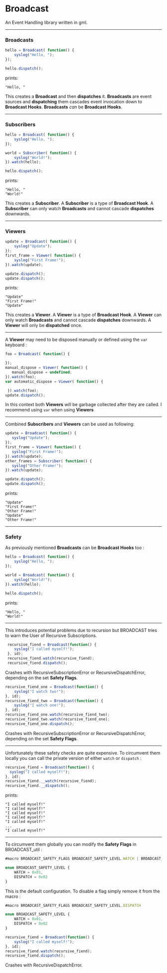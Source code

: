 # Broadcast
 An Event Handling library written in gml.

 ---
### Broadcasts
```js
hello = Broadcast( function() {
 	syslog("Hello, ");
});

hello.dispatch();
```
prints:
```
"Hello, "
```

 This creates a **Broadcast** and then **dispatches** it.
 **Broadcasts** are event sources and **dispatching** them cascades event invocation down to
 **Broadcast Hooks**. **Broadcasts** *can* be **Broadcast Hooks**.

 ---
### Subscribers
```js
hello = Broadcast( function() {
 	syslog("Hello, ");
});

world = Subscriber( function() {
 	syslog("World!");
}).watch(hello);

hello.dispatch();
 ```
 prints:
 ```
"Hello, "
"World!"
 ```
This creates a **Subscriber**. A **Subscriber** is a type of **Broadcast Hook**.
A **Subscriber** can only watch **Broadcasts** and cannot cascade **dispatches** downwards.

---
### Viewers
```js
update = Broadcast( function() {
 	syslog("Update");
});
first_frame = Viewer( function() {
 	syslog("First Frame!");
}).watch(update);

update.dispatch();
update.dispatch();
```
prints:
```
"Update"
"First Frame!"
"Update"
```
 This creates a **Viewer**. A **Viewer** is a type of **Broadcast Hook**.
 A **Viewer** can only watch **Broadcasts** and cannot cascade **dispatches** downwards.
 A **Viewer** will only be **dispatched** once.

 ---

 A **Viewer** may need to be disposed manually or defined using the `var` keyboard :
 ```js
foo = Broadcast( function() {

});
manual_dispose = Viewer( function() {
    manual_dispose = undefined;
 }).watch(foo);
 var automatic_dispose = Viewer( function() {

  }).watch(foo);
 update.dispatch();
 ```
 In this context both **Viewers** will be garbage collected after they are called.
 I recommend using `var` when using **Viewers**

 ---

 Combined **Subscribers** and **Viewers** can be used as following:
 ```js
 update = Broadcast( function() {
  	syslog("Update");
 });
 first_frame = Viewer( function() {
  	syslog("First Frame!");
 }).watch(update);
 other_frames = Subscriber( function() {
  	syslog("Other Frame!");
 }).watch(update);

update.dispatch();
update.dispatch();
```
prints:
```
"Update"
"First Frame!"
"Other Frame!"
"Update"
"Other Frame!"
```

---
### Safety
As previously mentioned **Broadcasts** can be **Broadcast Hooks** too :
```js
hello = Broadcast( function() {
 	syslog("Hello, ");
});

world = Broadcast( function() {
 	syslog("World!");
}).watch(hello);

hello.dispatch();
 ```
 prints:
 ```
"Hello, "
"World!"
 ```

---

This introduces potential problems due to recursion but BROADCAST tries to warn the User of Recursive Subscriptions.

```js
 recursive_fiend = Broadcast(function() {
 	syslog("I called myself!");
 }, id);
 recursive_fiend.watch(recursive_fiend);
 recursive_fiend.dispatch();
 ```
Crashes with RecursiveSubscriptionError or RecursiveDispatchError, depending on the set **Safety Flags**.
```js
recursive_fiend_one = Broadcast(function() {
 	syslog("I watch two!");
}, id);
recursive_fiend_two = Broadcast(function() {
 	syslog("I watch one!");
}, id);
recursive_fiend_one.watch(recursive_fiend_two);
recursive_fiend_two.watch(recursive_fiend_one);
recursive_fiend_one.dispatch();
```
Crashes with RecursiveSubscriptionError or RecursiveDispatchError, depending on the set **Safety Flags**.

---

Unfortunately these safety checks are quite expensive.
To circumvent them locally you can call the private version of either `watch` or `dispatch` :
```js
recursive_fiend = Broadcast(function() {
  syslog("I called myself!");
}, id);
recursive_fiend.__watch(recursive_fiend);
recursive_fiend.__dispatch();
 ```
prints:
```
"I called myself!"
"I called myself!"
"I called myself!"
"I called myself!"
"I called myself!"
...
"I called myself!"
```

---

To circumvent them globally you can modify the **Safety Flags** in BROADCAST_util :
```js
#macro BROADCAST_SAFETY_FLAGS BROADCAST_SAFETY_LEVEL.WATCH | BROADCAST_SAFETY_LEVEL.DISPATCH

enum BROADCAST_SAFETY_LEVEL {
	WATCH = 0x01,
	DISPATCH = 0x02
}
```
This is the default configuration.
To disable a flag simply remove it from the macro :
```js
#macro BROADCAST_SAFETY_FLAGS BROADCAST_SAFETY_LEVEL.DISPATCH

enum BROADCAST_SAFETY_LEVEL {
	WATCH = 0x01,
	DISPATCH = 0x02
}
```

```js
recursive_fiend = Broadcast(function() {
 	syslog("I called myself!");
}, id);
recursive_fiend.watch(recursive_fiend);
recursive_fiend.dispatch();
```
Crashes with RecursiveDispatchError.
